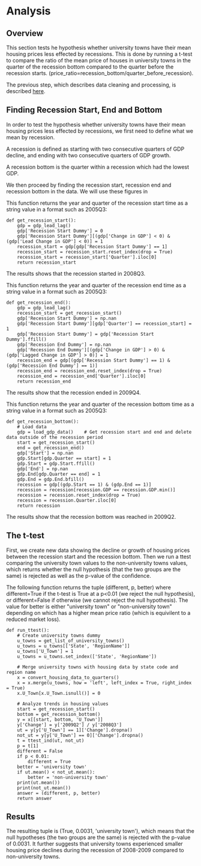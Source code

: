 # Analysis

## Overview 
This section tests he hypothesis whether university towns have their mean housing prices less effected by recessions. This is done by running a t-test to compare the ratio of the mean price of houses in university towns in the quarter of the recession bottom compared to the quarter before the recession starts. (price_ratio=recession_bottom/quarter_before_recession).

The previous step, which describes data cleaning and processing, is described [here](https://eagronin.github.io/university-towns-prepare/).

## Finding Recession Start, End and Bottom

In order to test the hypothesis whether university towns have their mean housing prices less effected by recessions, we first need to define what we mean by recession. 

A recession is defined as starting with two consecutive quarters of GDP decline, and ending with two consecutive quarters of GDP growth.  

A recession bottom is the quarter within a recession which had the lowest GDP.

We then proceed by finding the recession start, recession end and recession bottom in the data.  We will use these figures in 


This function returns the year and quarter of the recession start time as a string value in a format such as 2005Q3:

```
def get_recession_start():
    gdp = gdp_lead_lag()
    gdp['Recession Start Dummy'] = 0
    gdp['Recession Start Dummy'][(gdp['Change in GDP'] < 0) & (gdp['Lead Change in GDP'] < 0)] = 1
    recession_start = gdp[gdp['Recession Start Dummy'] == 1]
    recession_start = recession_start.reset_index(drop = True)
    recession_start = recession_start['Quarter'].iloc[0]
    return recession_start
```

The results shows that the recession started in 2008Q3.

This function returns the year and quarter of the recession end time as a string value in a format such as 2005Q3:

```
def get_recession_end():
    gdp = gdp_lead_lag()
    recession_start = get_recession_start()    
    gdp['Recession Start Dummy'] = np.nan
    gdp['Recession Start Dummy'][gdp['Quarter'] == recession_start] = 1
    gdp['Recession Start Dummy'] = gdp['Recession Start Dummy'].ffill()
    gdp['Recession End Dummy'] = np.nan
    gdp['Recession End Dummy'][(gdp['Change in GDP'] > 0) & (gdp['Lagged Change in GDP'] > 0)] = 1
    recession_end = gdp[(gdp['Recession Start Dummy'] == 1) & (gdp['Recession End Dummy'] == 1)]
    recession_end = recession_end.reset_index(drop = True)
    recession_end = recession_end['Quarter'].iloc[0]
    return recession_end
```

The results show that the recession ended in 2009Q4.

This function returns the year and quarter of the recession bottom time as a string value in a format such as 2005Q3:

```
def get_recession_bottom():
    # Load data
    gdp = load_gdp_data()    # Get recession start and end and delete data outside of the recession period
    start = get_recession_start()
    end = get_recession_end()
    gdp['Start'] = np.nan
    gdp.Start[gdp.Quarter == start] = 1
    gdp.Start = gdp.Start.ffill()
    gdp['End'] = np.nan
    gdp.End[gdp.Quarter == end] = 1
    gdp.End = gdp.End.bfill()
    recession = gdp[(gdp.Start == 1) & (gdp.End == 1)]
    recession = recession[recession.GDP == recession.GDP.min()]
    recession = recession.reset_index(drop = True)
    recession = recession.Quarter.iloc[0]
    return recession
```

The results show that the recession bottom was reached in 2009Q2.

## The t-test

First, we create new data showing the decline or growth of housing prices between the recession start and 
the recession bottom. Then we run a ttest comparing the university town values to the non-university towns values, 
which returns whether the null hypothesis (that the two groups are the same) is rejected as well as 
the p-value of the confidence. 

The following function returns the tuple (different, p, better) where different=True if the t-test is True at a p<0.01 
(we reject the null hypothesis), or different=False if otherwise (we cannot reject the null hypothesis). 
The value for better is either "university town" or "non-university town" depending on which has 
a higher mean price ratio (which is equivilent to a reduced market loss).

```
def run_ttest():    
    # Create university towns dummy
    u_towns = get_list_of_university_towns()
    u_towns = u_towns[['State', 'RegionName']]
    u_towns['U_Town'] = 1
    u_towns = u_towns.set_index(['State', 'RegionName'])
    
    # Merge university towns with housing data by state code and region name
    x = convert_housing_data_to_quarters()
    x = x.merge(u_towns, how = 'left', left_index = True, right_index = True)
    x.U_Town[x.U_Town.isnull()] = 0
    
    # Analyze trends in housing values
    start = get_recession_start()
    bottom = get_recession_bottom()
    y = x[[start, bottom, 'U_Town']]
    y['Change'] = y['2009Q2'] / y['2008Q3']
    ut = y[y['U_Town'] == 1]['Change'].dropna()
    not_ut = y[y['U_Town'] == 0]['Change'].dropna()
    t = ttest_ind(ut, not_ut)
    p = t[1]
    different = False
    if p < 0.01:
        different = True
    better = 'university town'
    if ut.mean() < not_ut.mean():
        better = 'non-university town'
    print(ut.mean())
    print(not_ut.mean())
    answer = (different, p, better)
    return answer
```

## Results

The resulting tuple is (True, 0.0031, 'university town'), which means that the null hypotheses (the two groups are the same) is rejected with the p-value of 0.0031.  It further suggests that university towns experienced smaller housing price declines during the recession of 2008-2009 compared to non-university towns.
